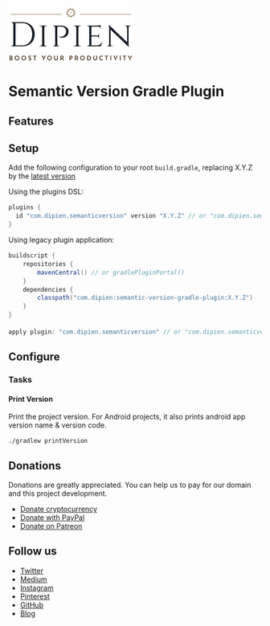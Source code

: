 [![Dipien](https://raw.githubusercontent.com/dipien/dipien-component-builder/master/.github/dipien_logo.png)](http://www.dipien.com)

# Semantic Version Gradle Plugin

## Features

## Setup

Add the following configuration to your root `build.gradle`, replacing X.Y.Z by the [latest version](https://github.com/dipien/semantic-version-gradle-plugin/releases/latest)

Using the plugins DSL:

```groovy
plugins {
  id "com.dipien.semanticversion" version "X.Y.Z" // or "com.dipien.semanticversion.android" for android apps
}
```

Using legacy plugin application:

```groovy
buildscript {
    repositories {
        mavenCentral() // or gradlePluginPortal()
    }
    dependencies {
        classpath("com.dipien:semantic-version-gradle-plugin:X.Y.Z")
    }
}
    
apply plugin: "com.dipien.semanticversion" // or "com.dipien.semanticversion.android" for android apps
```
## Configure

### Tasks

#### Print Version
Print the project version. For Android projects, it also prints android app version name & version code.

```
./gradlew printVersion
```

## Donations

Donations are greatly appreciated. You can help us to pay for our domain and this project development.

* [Donate cryptocurrency](http://coinbase.dipien.com/)
* [Donate with PayPal](http://paypal.dipien.com/)
* [Donate on Patreon](http://patreon.dipien.com/)

## Follow us
* [Twitter](http://twitter.dipien.com)
* [Medium](http://medium.dipien.com)
* [Instagram](http://instagram.dipien.com)
* [Pinterest](http://pinterest.dipien.com)
* [GitHub](http://github.dipien.com)
* [Blog](http://blog.dipien.com)
